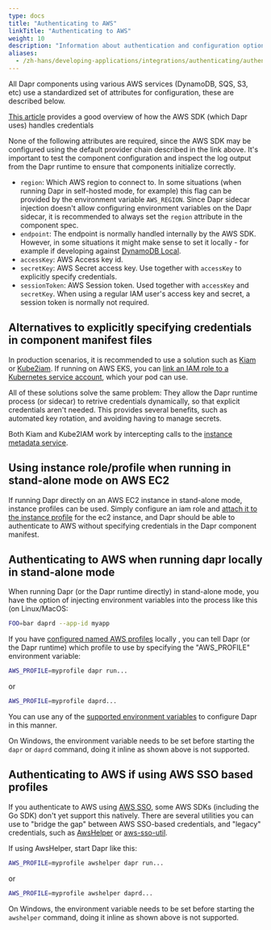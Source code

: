 ```yaml
---
type: docs
title: "Authenticating to AWS"
linkTitle: "Authenticating to AWS"
weight: 10
description: "Information about authentication and configuration options for AWS"
aliases:
  - /zh-hans/developing-applications/integrations/authenticating/authenticating-aws/
---
```


All Dapr components using various AWS services (DynamoDB, SQS, S3, etc) use a standardized set of attributes for configuration, these are described below.

[This article](https://docs.aws.amazon.com/sdk-for-go/v1/developer-guide/configuring-sdk.html#specifying-credentials) provides a good overview of how the AWS SDK (which Dapr uses) handles credentials

None of the following attributes are required, since the AWS SDK may be configured using the default provider chain described in the link above. It's important to test the component configuration and inspect the log output from the Dapr runtime to ensure that components initialize correctly.

- `region`: Which AWS region to connect to. In some situations (when running Dapr in self-hosted mode, for example) this flag can be provided by the environment variable `AWS_REGION`. Since Dapr sidecar injection doesn't allow configuring environment variables on the Dapr sidecar, it is recommended to always set the `region` attribute in the component spec.
- `endpoint`: The endpoint is normally handled internally by the AWS SDK. However, in some situations it might make sense to set it locally - for example if developing against [DynamoDB Local](https://docs.aws.amazon.com/amazondynamodb/latest/developerguide/DynamoDBLocal.html).
- `accessKey`: AWS Access key id.
- `secretKey`: AWS Secret access key. Use together with `accessKey` to explicitly specify credentials.
- `sessionToken`: AWS Session token. Used together with `accessKey` and `secretKey`. When using a regular IAM user's access key and secret, a session token is normally not required.

## Alternatives to explicitly specifying credentials in component manifest files
In production scenarios, it is recommended to use a solution such as [Kiam](https://github.com/uswitch/kiam) or [Kube2iam](https://github.com/jtblin/kube2iam). If running on AWS EKS, you can [link an IAM role to a Kubernetes service account](https://docs.aws.amazon.com/eks/latest/userguide/create-service-account-iam-policy-and-role.html), which your pod can use.

All of these solutions solve the same problem: They allow the Dapr runtime process (or sidecar) to retrive credentials dynamically, so that explicit credentials aren't needed. This provides several benefits, such as automated key rotation, and avoiding having to manage secrets.

Both Kiam and Kube2IAM work by intercepting calls to the [instance metadata service](https://docs.aws.amazon.com/AWSEC2/latest/UserGuide/configuring-instance-metadata-service.html).

## Using instance role/profile when running in stand-alone mode on AWS EC2
If running Dapr directly on an AWS EC2 instance in stand-alone mode, instance profiles can be used. Simply configure an iam role and [attach it to the instance profile](https://docs.aws.amazon.com/IAM/latest/UserGuide/id_roles_use_switch-role-ec2_instance-profiles.html) for the ec2 instance, and Dapr should be able to authenticate to AWS without specifying credentials in the Dapr component manifest.

## Authenticating to AWS when running dapr locally in stand-alone mode
When running Dapr (or the Dapr runtime directly) in stand-alone mode, you have the option of injecting environment variables into the process like this (on Linux/MacOS:
```bash
FOO=bar daprd --app-id myapp
```
If you have [configured named AWS profiles](https://docs.aws.amazon.com/cli/latest/userguide/cli-configure-profiles.html) locally , you can tell Dapr (or the Dapr runtime) which profile to use by specifying the "AWS_PROFILE" environment variable:

```bash
AWS_PROFILE=myprofile dapr run...
```
or
```bash
AWS_PROFILE=myprofile daprd...
```
You can use any of the [supported environment variables](https://docs.aws.amazon.com/cli/latest/userguide/cli-configure-envvars.html#envvars-list) to configure Dapr in this manner.

On Windows, the environment variable needs to be set before starting the `dapr` or `daprd` command, doing it inline as shown above is not supported.

## Authenticating to AWS if using AWS SSO based profiles
If you authenticate to AWS using [AWS SSO](https://aws.amazon.com/single-sign-on/), some AWS SDKs (including the Go SDK) don't yet support this natively. There are several utilities you can use to "bridge the gap" between AWS SSO-based credentials, and "legacy" credentials, such as [AwsHelper](https://pypi.org/project/awshelper/) or [aws-sso-util](https://github.com/benkehoe/aws-sso-util).

If using AwsHelper, start Dapr like this:
```bash
AWS_PROFILE=myprofile awshelper dapr run...
```
or
```bash
AWS_PROFILE=myprofile awshelper daprd...
```

On Windows, the environment variable needs to be set before starting the `awshelper` command, doing it inline as shown above is not supported.

